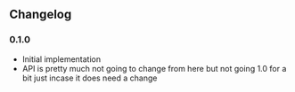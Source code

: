 ## Changelog

### 0.1.0

- Initial implementation
- API is pretty much not going to change from here but not going 1.0 for a bit just incase it does need a change